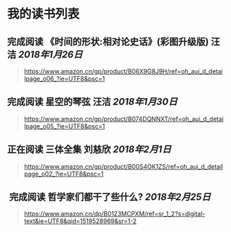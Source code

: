 # 我的读书列表

##  **完成阅读** 《时间的形状:相对论史话》(彩图升级版)  汪洁 *2018年1月26日*

> https://www.amazon.cn/gp/product/B06X9G8J9H/ref=oh_aui_d_detailpage_o06_?ie=UTF8&psc=1

##  **完成阅读** 星空的琴弦 汪洁 *2018年1月30日*

> https://www.amazon.cn/gp/product/B074DQNNXT/ref=oh_aui_d_detailpage_o05_?ie=UTF8&psc=1

##  **正在阅读** 三体全集 刘慈欣 *2018年2月1日*

> https://www.amazon.cn/gp/product/B00S4OK1ZS/ref=oh_aui_d_detailpage_o02_?ie=UTF8&psc=1

##  **完成阅读** 哲学家们都干了些什么? *2018年2月25日*

> https://www.amazon.cn/dp/B0123MCPXM/ref=sr_1_2?s=digital-text&ie=UTF8&qid=1519528969&sr=1-2
